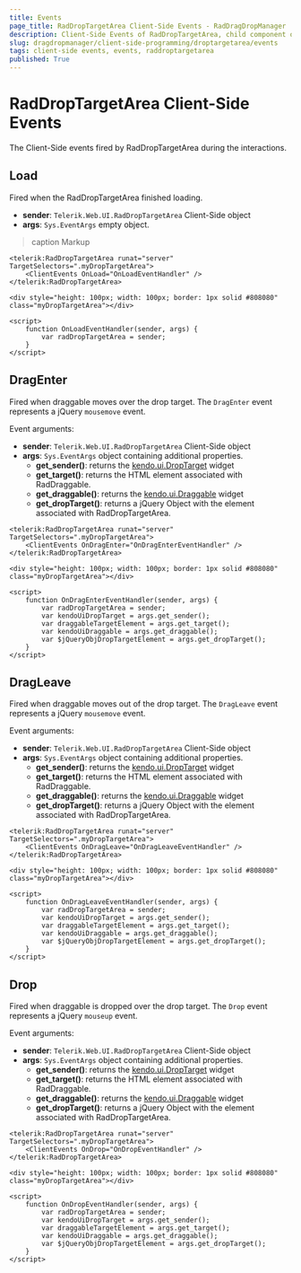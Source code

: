 ```yaml
---
title: Events
page_title: RadDropTargetArea Client-Side Events - RadDragDropManager
description: Client-Side Events of RadDropTargetArea, child component of RadDragDropManager
slug: dragdropmanager/client-side-programming/droptargetarea/events
tags: client-side events, events, raddroptargetarea
published: True
---
```


# RadDropTargetArea Client-Side Events

The Client-Side events fired by RadDropTargetArea during the interactions.

## Load

Fired when the RadDropTargetArea finished loading.

- **sender**: `Telerik.Web.UI.RadDropTargetArea` Client-Side object
- **args**: `Sys.EventArgs` empty object.

>caption Markup

````ASP.NET
<telerik:RadDropTargetArea runat="server" TargetSelectors=".myDropTargetArea">
    <ClientEvents OnLoad="OnLoadEventHandler" />
</telerik:RadDropTargetArea>

<div style="height: 100px; width: 100px; border: 1px solid #808080" class="myDropTargetArea"></div>

<script>
    function OnLoadEventHandler(sender, args) {
        var radDropTargetArea = sender;
    }
</script>
````

## DragEnter

Fired when draggable moves over the drop target. The `DragEnter` event represents a jQuery `mousemove` event.

Event arguments: 

- **sender**: `Telerik.Web.UI.RadDropTargetArea` Client-Side object
- **args**: `Sys.EventArgs` object containing additional properties.
  - **get_sender()**: returns the [kendo.ui.DropTarget](https://docs.telerik.com/kendo-ui/api/javascript/ui/droptarget) widget
  - **get_target()**: returns the HTML element associated with RadDraggable.
  - **get_draggable()**: returns the [kendo.ui.Draggable](https://docs.telerik.com/kendo-ui/api/javascript/ui/draggable) widget
  - **get_dropTarget()**: returns a jQuery Object with the element associated with RadDropTargetArea.

````ASP.NET
<telerik:RadDropTargetArea runat="server" TargetSelectors=".myDropTargetArea">
    <ClientEvents OnDragEnter="OnDragEnterEventHandler" />
</telerik:RadDropTargetArea>

<div style="height: 100px; width: 100px; border: 1px solid #808080" class="myDropTargetArea"></div>

<script>
    function OnDragEnterEventHandler(sender, args) {
        var radDropTargetArea = sender;
        var kendoUiDropTarget = args.get_sender();
        var draggableTargetElement = args.get_target();
        var kendoUiDraggable = args.get_draggable();
        var $jQueryObjDropTargetElement = args.get_dropTarget();
    }
</script>
````

## DragLeave

Fired when draggable moves out of the drop target. The `DragLeave` event represents a jQuery `mousemove` event.

Event arguments: 

- **sender**: `Telerik.Web.UI.RadDropTargetArea` Client-Side object
- **args**: `Sys.EventArgs` object containing additional properties.
  - **get_sender()**: returns the [kendo.ui.DropTarget](https://docs.telerik.com/kendo-ui/api/javascript/ui/droptarget) widget
  - **get_target()**: returns the HTML element associated with RadDraggable.
  - **get_draggable()**: returns the [kendo.ui.Draggable](https://docs.telerik.com/kendo-ui/api/javascript/ui/draggable) widget
  - **get_dropTarget()**: returns a jQuery Object with the element associated with RadDropTargetArea.

````ASP.NET
<telerik:RadDropTargetArea runat="server" TargetSelectors=".myDropTargetArea">
    <ClientEvents OnDragLeave="OnDragLeaveEventHandler" />
</telerik:RadDropTargetArea>

<div style="height: 100px; width: 100px; border: 1px solid #808080" class="myDropTargetArea"></div>

<script>
    function OnDragLeaveEventHandler(sender, args) {
        var radDropTargetArea = sender;
        var kendoUiDropTarget = args.get_sender();
        var draggableTargetElement = args.get_target();
        var kendoUiDraggable = args.get_draggable();
        var $jQueryObjDropTargetElement = args.get_dropTarget();
    }
</script>
````

## Drop

Fired when draggable is dropped over the drop target. The `Drop` event represents a jQuery `mouseup` event.

Event arguments: 

- **sender**: `Telerik.Web.UI.RadDropTargetArea` Client-Side object
- **args**: `Sys.EventArgs` object containing additional properties.
  - **get_sender()**: returns the [kendo.ui.DropTarget](https://docs.telerik.com/kendo-ui/api/javascript/ui/droptarget) widget
  - **get_target()**: returns the HTML element associated with RadDraggable.
  - **get_draggable()**: returns the [kendo.ui.Draggable](https://docs.telerik.com/kendo-ui/api/javascript/ui/draggable) widget
  - **get_dropTarget()**: returns a jQuery Object with the element associated with RadDropTargetArea.

````ASP.NET
<telerik:RadDropTargetArea runat="server" TargetSelectors=".myDropTargetArea">
    <ClientEvents OnDrop="OnDropEventHandler" />
</telerik:RadDropTargetArea>

<div style="height: 100px; width: 100px; border: 1px solid #808080" class="myDropTargetArea"></div>

<script>
    function OnDropEventHandler(sender, args) {
        var radDropTargetArea = sender;
        var kendoUiDropTarget = args.get_sender();
        var draggableTargetElement = args.get_target();
        var kendoUiDraggable = args.get_draggable();
        var $jQueryObjDropTargetElement = args.get_dropTarget();
    }
</script>
````
 


